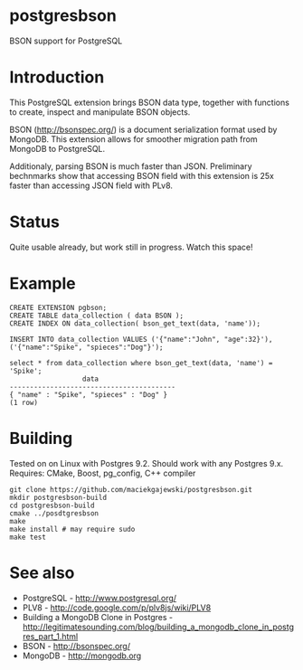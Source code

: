 postgresbson
============

BSON support for PostgreSQL

Introduction
============

This PostgreSQL extension brings BSON data type, together with functions to create, inspect and manipulate BSON objects.

BSON (http://bsonspec.org/) is a document serialization format used by MongoDB.
This extension allows for smoother migration path from MongoDB to PostgreSQL.

Additionaly, parsing BSON is much faster than JSON. Preliminary bechnmarks show that accessing BSON
field with this extension is 25x faster than accessing JSON field with PLv8.

Status
======

Quite usable already, but work still in progress. Watch this space!

Example
=======

    CREATE EXTENSION pgbson;
    CREATE TABLE data_collection ( data BSON );
    CREATE INDEX ON data_collection( bson_get_text(data, 'name'));
    
    INSERT INTO data_collection VALUES ('{"name":"John", "age":32}'), ('{"name":"Spike", "spieces":"Dog"}');
    
    select * from data_collection where bson_get_text(data, 'name') = 'Spike';
                      data                   
    -----------------------------------------                                                                                                                                                            
    { "name" : "Spike", "spieces" : "Dog" }                                                                                                                                                             
    (1 row)      
    
    

Building
========

Tested on on Linux with Postgres 9.2. Should work with any Postgres 9.x.
Requires: CMake, Boost, pg_config, C++ compiler

    git clone https://github.com/maciekgajewski/postgresbson.git
    mkdir postgresbson-build
    cd postgresbson-build
    cmake ../posdtgresbson
    make
    make install # may require sudo
    make test

See also
========

*  PostgreSQL - http://www.postgresql.org/
*  PLV8 - http://code.google.com/p/plv8js/wiki/PLV8
*  Building a MongoDB Clone in Postgres - http://legitimatesounding.com/blog/building_a_mongodb_clone_in_postgres_part_1.html
*  BSON - http://bsonspec.org/
*  MongoDB - http://mongodb.org




